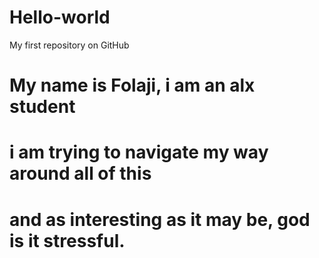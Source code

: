 # Hello-world
My first repository on GitHub
# My name is Folaji, i am an alx student 
# i am trying to navigate my way around all of this 
# and as interesting as it may be, god is it stressful.
